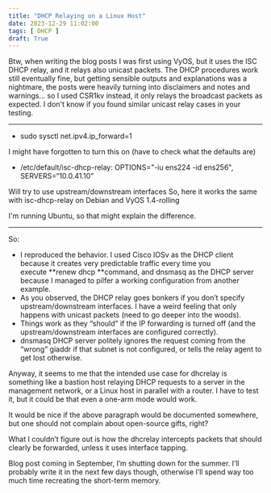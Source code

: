 ```yaml
---
title: "DHCP Relaying on a Linux Host"
date: 2023-12-29 11:02:00
tags: [ DHCP ]
draft: True
---
```

Btw, when writing the blog posts I was first using VyOS, but it uses the ISC DHCP relay, and it relays also unicast packets. The DHCP procedures work still eventually fine, but getting sensible outputs and explanations was a nightmare, the posts were heavily turning into disclaimers and notes and warnings... so I used CSR1kv instead, it only relays the broadcast packets as expected. I don't know if you found similar unicast relay cases in your testing.
<!--more-->
---

- sudo sysctl net.ipv4.ip_forward=1

I might have forgotten to turn this on (have to check what the defaults are)
- /etc/default/isc-dhcp-relay: OPTIONS="-iu ens224 -id ens256", SERVERS=“10.0.41.10”

Will try to use upstream/downstream interfaces
So, here it works the same with isc-dhcp-relay on Debian and VyOS 1.4-rolling

I'm running Ubuntu, so that might explain the difference.

---

So:

-   I reproduced the behavior. I used Cisco IOSv as the DHCP client because it creates very predictable traffic every time you execute **renew dhcp **command, and dnsmasq as the DHCP server because I managed to pilfer a working configuration from another example.
-   As you observed, the DHCP relay goes bonkers if you don’t specify upstream/downstream interfaces. I have a weird feeling that only happens with unicast packets (need to go deeper into the woods).
-   Things work as they “should” if the IP forwarding is turned off (and the upstream/downstream interfaces are configured correctly).
-   dnsmasq DHCP server politely ignores the request coming from the “wrong” giaddr if that subnet is not configured, or tells the relay agent to get lost otherwise.

Anyway, it seems to me that the intended use case for dhcrelay is something like a bastion host relaying DHCP requests to a server in the management network, or a Linux host in parallel with a router. I have to test it, but it could be that even a one-arm mode would work. 

It would be nice if the above paragraph would be documented somewhere, but one should not complain about open-source gifts, right?

What I couldn’t figure out is how the dhcrelay intercepts packets that should clearly be forwarded, unless it uses interface tapping.

Blog post coming in September, I’m shutting down for the summer. I’ll probably write it in the next few days though, otherwise I’ll spend way too much time recreating the short-term memory.
